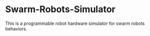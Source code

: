 # Swarm-Robots-Simulator
This is a programmable robot hardware simulator for swarm robots behaviors.
